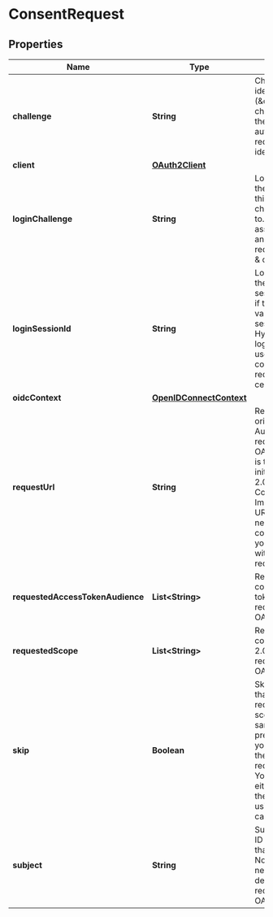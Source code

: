 
# ConsentRequest

## Properties
Name | Type | Description | Notes
------------ | ------------- | ------------- | -------------
**challenge** | **String** | Challenge is the identifier (\&quot;authorization challenge\&quot;) of the consent authorization request. It is used to identify the session. |  [optional]
**client** | [**OAuth2Client**](OAuth2Client.md) |  |  [optional]
**loginChallenge** | **String** | LoginChallenge is the login challenge this consent challenge belongs to. It can be used to associate a login and consent request in the login &amp; consent app. |  [optional]
**loginSessionId** | **String** | LoginSessionID is the authentication session ID. It is set if the browser had a valid authentication session at ORY Hydra during the login flow. It can be used to associate consecutive login requests by a certain user. |  [optional]
**oidcContext** | [**OpenIDConnectContext**](OpenIDConnectContext.md) |  |  [optional]
**requestUrl** | **String** | RequestURL is the original OAuth 2.0 Authorization URL requested by the OAuth 2.0 client. It is the URL which initiates the OAuth 2.0 Authorization Code or OAuth 2.0 Implicit flow. This URL is typically not needed, but might come in handy if you want to deal with additional request parameters. |  [optional]
**requestedAccessTokenAudience** | **List&lt;String&gt;** | RequestedScope contains the access token audience as requested by the OAuth 2.0 Client. |  [optional]
**requestedScope** | **List&lt;String&gt;** | RequestedScope contains the OAuth 2.0 Scope requested by the OAuth 2.0 Client. |  [optional]
**skip** | **Boolean** | Skip, if true, implies that the client has requested the same scopes from the same user previously. If true, you must not ask the user to grant the requested scopes. You must however either allow or deny the consent request using the usual API call. |  [optional]
**subject** | **String** | Subject is the user ID of the end-user that authenticated. Now, that end user needs to grant or deny the scope requested by the OAuth 2.0 client. |  [optional]



